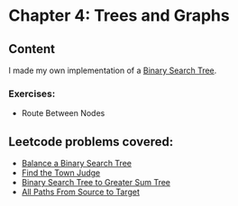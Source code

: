 # Chapter 4: Trees and Graphs

## Content

I made my own implementation of a [Binary Search Tree](BinarySearchTree.ts).

### Exercises:

* Route Between Nodes


## Leetcode problems covered:

* [Balance a Binary Search Tree](https://leetcode.com/problems/balance-a-binary-search-tree/)
* [Find the Town Judge](https://leetcode.com/problems/find-the-town-judge/)
* [Binary Search Tree to Greater Sum Tree](https://leetcode.com/problems/binary-search-tree-to-greater-sum-tree/)
* [All Paths From Source to Target](https://leetcode.com/problems/all-paths-from-source-to-target/)
